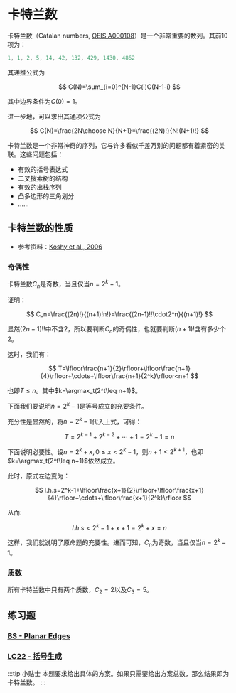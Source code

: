 # 卡特兰数

卡特兰数（Catalan numbers, [OEIS A000108](https://oeis.org/A000108)）是一个非常重要的数列。其前10项为：

```c
1, 1, 2, 5, 14, 42, 132, 429, 1430, 4862
```

其递推公式为

$$
C(N)=\sum_{i=0}^{N-1}C(i)C(N-1-i)
$$

其中边界条件为$C(0)=1$。

进一步地，可以求出其通项公式为

$$
C(N)=\frac{2N\choose N}{N+1}=\frac{(2N)!}{N!(N+1)!}
$$

卡特兰数是一个非常神奇的序列，它与许多看似千差万别的问题都有着紧密的关联。这些问题包括：

- 有效的括号表达式
- 二叉搜索树的结构
- 有效的出栈序列
- 凸多边形的三角划分
- ……

## 卡特兰数的性质

- 参考资料：[Koshy et al., 2006](https://www.maa.org/sites/default/files/Koshy-CMJ-2006.pdf)

### 奇偶性

卡特兰数$C_n$是奇数，当且仅当$n=2^k-1$。

证明：

$$
C_n=\frac{(2n)!}{(n+1)!n!}=\frac{(2n-1)!!\cdot2^n}{(n+1)!}
$$

显然$(2n-1)!!$中不含$2$，所以要判断$C_n$的奇偶性，也就要判断$(n+1)!$含有多少个$2$。

这时，我们有：

$$
T=\lfloor\frac{n+1}{2}\rfloor+\lfloor\frac{n+1}{4}\rfloor+\cdots+\lfloor\frac{n+1}{2^k}\rfloor<n+1
$$

也即$T\leq n$。其中$k=\argmax_t(2^t\leq n+1)$。

下面我们要说明$n=2^k-1$是等号成立的充要条件。

充分性是显然的，将$n=2^k-1$代入上式，可得：

$$
T=2^{k-1}+2^{k-2}+\cdots+1=2^k-1=n
$$

下面说明必要性。设$n=2^k+x,0\leq x<2^k-1$，则$n+1<2^{k+1}$，也即$k=\argmax_t(2^t\leq n+1)$依然成立。

此时，原式左边变为：

$$
l.h.s=2^k-1+\lfloor\frac{x+1}{2}\rfloor+\lfloor\frac{x+1}{4}\rfloor+\cdots+\lfloor\frac{x+1}{2^k}\rfloor
$$

从而:

$$
l.h.s<2^k-1+x+1=2^k+x=n
$$

这样，我们就说明了原命题的充要性。进而可知，$C_n$为奇数，当且仅当$n=2^k-1$。

### 质数

所有卡特兰数中只有两个质数，$C_2=2$以及$C_3=5$。

## 练习题

### [BS - Planar Edges](https://binarysearch.com/problems/Planar-Edges)

### [LC22 - 括号生成](https://leetcode.cn/problems/generate-parentheses/)

:::tip 小贴士
本题要求给出具体的方案。如果只需要给出方案总数，那么结果即为卡特兰数。
:::
